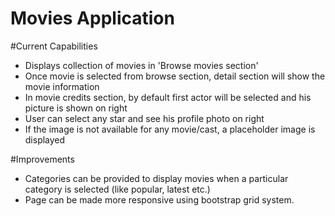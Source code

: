 
Movies Application
==========================

#Current Capabilities
 - Displays collection of movies in 'Browse movies section'
 - Once movie is selected from browse section, detail section will show the movie information
 - In movie credits section, by default first actor will be selected and his picture is shown on right
 - User can select any star and see his profile photo on right
 - If the image is not available for any movie/cast, a placeholder image is displayed
 
#Improvements
 - Categories can be provided to display movies when a particular category is selected (like popular, latest etc.)
 - Page can be made more responsive using bootstrap grid system.




